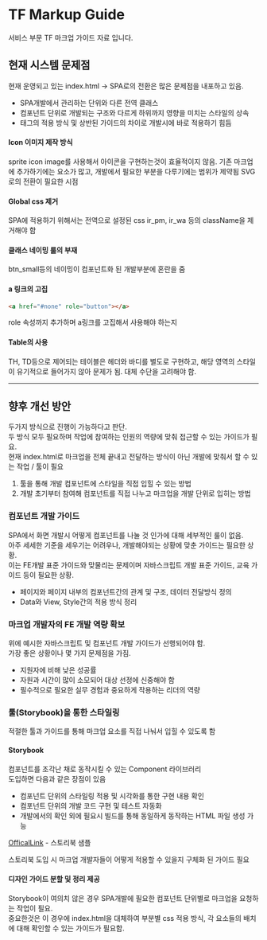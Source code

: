 # TF Markup Guide

서비스 부문 TF 마크업 가이드 자료 입니다.

## 현재 시스템 문제점

현재 운영되고 있는 index.html -> SPA로의 전환은 많은 문제점을 내포하고 있음.

- SPA개발에서 관리하는 단위와 다른 전역 클래스
- 컴포넌트 단위로 개발되는 구조와 다르게 하위까지 영향을 미치는 스타일의 상속
- 태그의 적용 방식 및 상반된 가이드의 차이로 개발시에 바로 적용하기 힘듬

#### Icon 이미지 제작 방식

sprite icon image를 사용해서 아이콘을 구현하는것이 효율적이지 않음.
기존 마크업에 추가하기에는 요소가 많고, 개발에서 필요한 부분을 다루기에는 범위가 제약됨
SVG로의 전환이 필요한 시점

#### Global css 제거

SPA에 적용하기 위해서는 전역으로 설정된 css ir_pm, ir_wa 등의 className을 제거해야 함

#### 클래스 네이밍 룰의 부재

btn_small등의 네이밍이 컴포넌트화 된 개발부분에 혼란을 줌

#### a 링크의 고집

```html
<a href="#none" role="button"></a>
```

role 속성까지 추가하며 a링크를 고집해서 사용해야 하는지

#### Table의 사용

TH, TD등으로 제어되는 테이블은 헤더와 바디를 별도로 구현하고, 해당 영역의 스타일이 유기적으로 들어가지 않아 문제가 됨.
대체 수단을 고려해야 함.

---

## 향후 개선 방안

두가지 방식으로 진행이 가능하다고 판단.  
두 방식 모두 필요하며 작업에 참여하는 인원의 역량에 맞춰 접근할 수 있는 가이드가 필요.  
현재 index.html로 마크업을 전체 끝내고 전달하는 방식이 아닌 개발에 맞춰서 할 수 있는 작업 / 툴이 필요

1. 툴을 통해 개발 컴포넌트에 스타일을 직접 입힐 수 있는 방법
2. 개발 초기부터 참여해 컴포넌트를 직접 나누고 마크업을 개발 단위로 입히는 방법

### 컴포넌트 개발 가이드

SPA에서 화면 개발시 어떻게 컴포넌트를 나눌 것 인가에 대해 세부적인 룰이 없음.  
아주 세세한 기준을 세우기는 어려우나, 개발해야되는 상황에 맞춘 가이드는 필요한 상황.  
이는 FE개발 표준 가이드와 맞물리는 문제이며 자바스크립트 개발 표준 가이드, 교육 가이드 등이 필요한 상황.

- 페이지와 페이지 내부의 컴포넌트간의 관계 및 구조, 데이터 전달방식 정의
- Data와 View, Style간의 적용 방식 정리

### 마크업 개발자의 FE 개발 역량 확보

위에 예시한 자바스크립트 및 컴포넌트 개발 가이드가 선행되어야 함.  
가장 좋은 상황이나 몇 가지 문제점을 가짐.

- 지원자에 비해 낮은 성공률
- 자원과 시간이 많이 소모되어 대상 선정에 신중해야 함
- 필수적으로 필요한 실무 경험과 중요하게 작용하는 리더의 역량

### 툴(Storybook)을 통한 스타일링

적절한 툴과 가이드를 통해 마크업 요소를 직접 나눠서 입힐 수 있도록 함

#### Storybook

컴포넌트를 조각난 채로 동작시킬 수 있는 Component 라이브러리  
도입하면 다음과 같은 장점이 있음

- 컴포넌트 단위의 스타일링 적용 및 시각화를 통한 구현 내용 확인
- 컴포넌트 단위의 개발 코드 구현 및 테스트 자동화
- 개발에서의 확인 외에 필요시 빌드를 통해 동일하게 동작하는 HTML 파일 생성 가능

[OfficalLink](https://next--storybookjs.netlify.app/official-storybook/) - 스토리북 샘플

스토리북 도입 시 마크업 개발자들이 어떻게 적용할 수 있을지 구체화 된 가이드 필요

#### 디자인 가이드 분할 및 정리 제공

Storybook이 여의치 않은 경우 SPA개발에 필요한 컴포넌트 단위별로 마크업을 요청하는 작업이 필요.  
중요한것은 이 경우에 index.html을 대체하여 부분별 css 적용 방식, 각 요소들의 배치에 대해 확인할 수 있는 가이드가 필요함.

